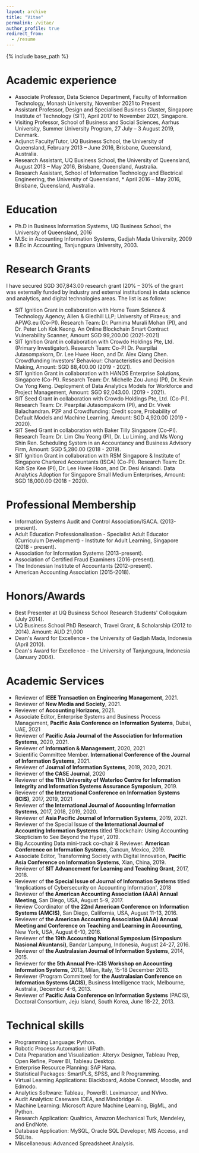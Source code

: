 ```yaml
---
layout: archive
title: "Vitae"
permalink: /vitae/
author_profile: true
redirect_from:
  - /resume
---
```


{% include base_path %}

Academic experience
======
* Associate Professor, Data Science Department, Faculty of Information Technology, Monash University, November 2021 to Present
* Assistant Professor, Design and Specialised Business Cluster, Singapore Institute of Technology (SIT), April 2017 to November 2021, Singapore.
* Visiting Professor, School of Business and Social Sciences, Aarhus University, Summer University Program, 27 July – 3 August 2019, Denmark.
* Adjunct Faculty/Tutor, UQ Business School, the University of Queensland, February 2013 – June 2016, Brisbane, Queensland, Australia.
* Research Assistant, UQ Business School, the University of Queensland, August 2013 – May 2016, Brisbane, Queensland, Australia.
* Research Assistant, School of Information Technology and Electrical Engineering, the University of Queensland, * April 2016 – May 2016, Brisbane, Queensland, Australia.


Education
======
* Ph.D in Business Information Systems, UQ Business School, the University of Queensland, 2016
* M.Sc in Accounting Information Systems, Gadjah Mada University, 2009
* B.Ec in Accounting, Tanjungpura University, 2003.


Research Grants
======

I have secured SGD 307,843.00 research grant (20% – 30% of the grant was externally funded by industry and external institutions) in data science and analytics, and digital technologies areas. The list is as follow:
* SIT Ignition Grant in collaboration with Home Team Science & Technology Agency; Allen & Gledhill LLP; University of Piraeus; and APWG.eu (Co-PI). Research Team: Dr. Purnima Murali Mohan (PI), and Dr. Peter Loh Kok Keong. An Online Blockchain Smart Contract Vulnerability Scanner, Amount SGD 99,200.00 (2021-2021)
* SIT Ignition Grant in collaboration with Crowdo Holdings Pte, Ltd. (Primary Investigator). Research Team: Co-PI Dr. Pearpilai Jutasompakorn, Dr. Lee Hwee Hoon, and Dr. Alex Qiang Chen. Crowdfunding Investors’ Behaviour: Characteristics and Decision Making, Amount: SGD 88,400.00 (2019 - 2021).
* SIT Ignition Grant in collaboration with HANDS Enterprise Solutions, Singapore (Co-PI). Research Team: Dr. Michelle Zou Junqi (PI), Dr. Kevin Ow Yong Keng. Deployment of Data Analytics Models for Workforce and Project Management, Amount: SGD 92,043.00. (2019 - 2021).
* SIT Seed Grant in collaboration with  Crowdo Holdings Pte, Ltd. (Co-PI). Research Team: Dr. Pearpilai Jutasompakorn (PI), and Dr. Vivek Balachandran. P2P and Crowdfunding: Credit score, Probability of Default Models and Machine Learning, Amount: SGD 4,920.00 (2019 - 2020).
* SIT Seed Grant in collaboration with Baker Tilly Singapore (Co-PI). Research Team: Dr. Lim Chu Yeong (PI), Dr. Lu Liming, and Ms Wong Shin Ren. Scheduling System in an Accountancy and Business Advisory Firm, Amount: SGD 5,280.00 (2018 - 2019).
* SIT Ignition Grant in collaboration with RSM Singapore & Institute of Singapore Chartered Accountants (ISCA) (Co-PI). Research Team: Dr. Koh Sze Kee (PI), Dr. Lee Hwee Hoon, and Dr. Desi Arisandi. Data Analytics Adoption for Singapore Small Medium Enterprises, Amount: SGD 18,000.00 (2018 - 2020).


Professional Membership
======

* Information Systems Audit and Control Association/ISACA. (2013-present).
* Adult Education Professionalisation - Specialist Adult Educator (Curriculum Development) - Institute for Adult Learning, Singapore (2018 - present).
* Association for Information Systems (2013-present).
* Association of Certified Fraud Examiners (2016-present).
* The Indonesian Institute of Accountants (2012-present).
* American Accounting Association (2015-2018).


Honors/Awards
======

* Best Presenter at UQ Business School Research Students' Colloquium (July 2014).
* UQ Business School PhD Research, Travel Grant, & Scholarship (2012 to 2014). Amount: AUD 21,000
* Dean's Award for Excellence - the University of Gadjah Mada, Indonesia (April 2010).
* Dean's Award for Excellence - the University of Tanjungpura, Indonesia (January 2004).


Academic Services
======

* Reviewer of **IEEE Transaction on Engineering Management**, 2021.
* Reviewer of **New Media and Society**, 2021.
* Reviewer of **Accounting Horizons**, 2021.
* Associate Editor, Enterprise Systems and Business Process Management, **Pacific Asia Conference on Information Systems**, Dubai, UAE, 2021
* Reviewer of **Pacific Asia Journal of the Association for Information Systems**, 2020, 2021.
* Reviewer of **Information & Management**, 2020, 2021
* Scientific Committee Member. **International Conference of the Journal of Information Systems**, 2021.
* Reviewer of **Journal of Information Systems**, 2019, 2020, 2021.
* Reviewer of **the CASE Journal**, 2020
* Reviewer of **the 11th University of Waterloo Centre for Information Integrity and Information Systems Assurance Symposium**, 2019.
* Reviewer of **the International Conference on Information Systems (ICIS)**, 2017, 2019, 2021
* Reviewer of **the International Journal of Accounting Information Systems**, 2017, 2018, 2019, 2020.
* Reviewer of **Asia Pacific Journal of Information Systems**, 2019, 2021.
* Reviewer of the Special Issue of **the International Journal of Accounting Information Systems** titled 'Blockchain: Using Accounting Skepticism to See Beyond the Hype', 2019.
* Big Accounting Data mini-track co-chair & Reviewer. **American Conference on Information Systems**, Cancun, Mexico, 2019.
* Associate Editor, Transforming Society with Digital Innovation, **Pacific Asia Conference on Information Systems**, Xian, China, 2019.
* Reviewer of **SIT Advancement for Learning and Teaching Grant**, 2017, 2018.
* Reviewer of **the Special Issue of Journal of Information Systems** titled 'Implications of Cybersecurity on Accounting Information', 2018
* Reviewer of **the American Accounting Association (AAA) Annual Meeting**, San Diego, USA, August 5-9, 2017.
* Review Coordinator of **the 22nd American Conference on Information Systems (AMCIS)**, San Diego, California, USA, August 11-13, 2016.
* Reviewer of **the American Accounting Association (AAA) Annual Meeting and Conference on Teaching and Learning in Accounting**, New York, USA, August 6-10, 2016.
* Reviewer of **the 19th Accounting National Symposium (Simposium Nasional Akuntansi)**, Bandar Lampung, Indonesia, August 24-27, 2016.
* Reviewer of **the Australasian Journal of Information Systems**, 2014, 2015.
* Reviewer for **the 5th Annual Pre-ICIS Workshop on Accounting Information Systems**, 2013, Milan, Italy, 15-18 December 2013.
* Reviewer (Program Committee) for **the Australasian Conference on Information Systems (ACIS)**, Business Intelligence track, Melbourne, Australia, December 4-6, 2013.
* Reviewer of **Pacific Asia Conference on Information Systems** (PACIS), Doctoral Consortium, Jeju Island, South Korea, June 18-22, 2013.


Technical skills
======
* Programming Language: Python.
* Robotic Process Automation: UiPath.
* Data Preparation and Visualization: Alteryx Designer, Tableau Prep, Open Refine, Power BI, Tableau Desktop.
* Enterprise Resource Planning: SAP Hana.
* Statistical Packages: SmartPLS, SPSS, and R Programming.
* Virtual Learning Applications: Blackboard, Adobe Connect, Moodle, and Edmodo.
* Analytics Software: Tableau, PowerBI. Leximancer, and NVivo.
* Audit Analytics: Caseware IDEA, and Mindbridge Ai.
* Machine Learning: Microsoft Azure Machine Learning, BigML, and Python.
* Research Application: Qualtrics, Amazon Mechanical Turk, Mendeley, and EndNote.
* Database Application: MySQL, Oracle SQL Developer, MS Access, and SQLite.
* Miscellaneous: Advanced Spreadsheet Analysis.
